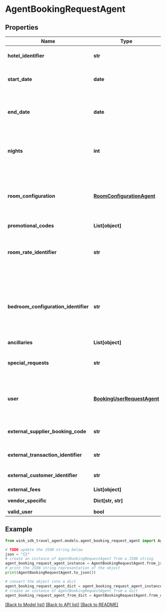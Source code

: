 # AgentBookingRequestAgent


## Properties

Name | Type | Description | Notes
------------ | ------------- | ------------- | -------------
**hotel_identifier** | **str** | Unique hotel record identifier. | 
**start_date** | **date** | Date when guest arrives on the premises. | 
**end_date** | **date** | Date when guest departs the premises. Optional if nights is specified. | [optional] 
**nights** | **int** | Date when guest departs the premises. Optional if endDate is specified. | [optional] 
**room_configuration** | [**RoomConfigurationAgent**](RoomConfigurationAgent.md) | Room configuration is how the guest wants the room to support her accompanying guests. | 
**promotional_codes** | **List[object]** |  | [optional] 
**room_rate_identifier** | **str** | The unique master rate that made the guest room / rate plan available for sale. | 
**bedroom_configuration_identifier** | **str** | Guest can optionally request a specific bedroom layout if the room type is set up with multiple layout choices. | [optional] 
**ancillaries** | **List[object]** |  | [optional] 
**special_requests** | **str** | A guest can send a special request to the hotel in free-text here. | [optional] 
**user** | [**BookingUserRequestAgent**](BookingUserRequestAgent.md) | User object contains details of the person that made the booking. | 
**external_supplier_booking_code** | **str** | External booking code generated by the affiliate | [optional] 
**external_transaction_identifier** | **str** | External transaction identifier | [optional] 
**external_customer_identifier** | **str** | External customer identifier | [optional] 
**external_fees** | **List[object]** |  | [optional] 
**vendor_specific** | **Dict[str, str]** | External metadata | [optional] 
**valid_user** | **bool** |  | [optional] 

## Example

```python
from wink_sdk_travel_agent.models.agent_booking_request_agent import AgentBookingRequestAgent

# TODO update the JSON string below
json = "{}"
# create an instance of AgentBookingRequestAgent from a JSON string
agent_booking_request_agent_instance = AgentBookingRequestAgent.from_json(json)
# print the JSON string representation of the object
print(AgentBookingRequestAgent.to_json())

# convert the object into a dict
agent_booking_request_agent_dict = agent_booking_request_agent_instance.to_dict()
# create an instance of AgentBookingRequestAgent from a dict
agent_booking_request_agent_from_dict = AgentBookingRequestAgent.from_dict(agent_booking_request_agent_dict)
```
[[Back to Model list]](../README.md#documentation-for-models) [[Back to API list]](../README.md#documentation-for-api-endpoints) [[Back to README]](../README.md)


